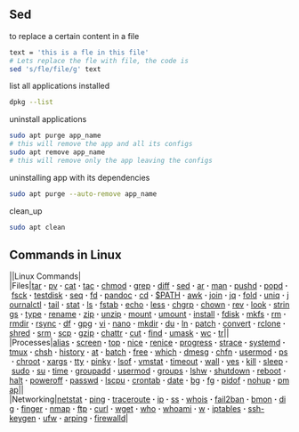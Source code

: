 ## Sed
to replace a certain content in a file
```bash
text = 'this is a fle in this file'
# Lets replace the fle with file, the code is
sed 's/fle/file/g' text

```

list all applications installed
```bash
dpkg --list
```

uninstall applications
```bash
sudo apt purge app_name
# this will remove the app and all its configs
sudo apt remove app_name
# this will remove only the app leaving the configs
```

uninstalling app with its dependencies
```bash
sudo apt purge --auto-remove app_name
```

clean_up
```bash
sudo apt clean
```

## Commands in Linux
||Linux Commands|
|Files|[tar](https://www.howtogeek.com/248780/how-to-compress-and-extract-files-using-the-tar-command-on-linux/) **·** [pv](https://www.howtogeek.com/428654/how-to-monitor-the-progress-of-linux-commands-with-pv-and-progress/) **·** [cat](https://www.howtogeek.com/278599/how-to-combine-text-files-using-the-cat-command-in-linux/) **·** [tac](https://www.howtogeek.com/424234/how-to-use-the-linux-cat-and-tac-commands/) **·** [chmod](https://www.howtogeek.com/437958/how-to-use-the-chmod-command-on-linux/) **·** [grep](https://www.howtogeek.com/496056/how-to-use-the-grep-command-on-linux/) **·** [diff](https://www.howtogeek.com/410532/how-to-compare-two-text-files-in-the-linux-terminal/) **·** [sed](https://www.howtogeek.com/666395/how-to-use-the-sed-command-on-linux/) **·** [ar](https://www.howtogeek.com/427086/how-to-use-linuxs-ar-command-to-create-static-libraries/) **·** [man](https://www.howtogeek.com/663440/how-to-use-linuxs-man-command-hidden-secrets-and-basics/) **·** [pushd](https://www.howtogeek.com/659146/how-to-use-pushd-and-popd-on-linux/) **·** [popd](https://www.howtogeek.com/659146/how-to-use-pushd-and-popd-on-linux/) **·** [fsck](https://www.howtogeek.com/745921/how-to-use-the-fsck-command-on-linux/) **·** [testdisk](https://www.howtogeek.com/700310/how-to-recover-deleted-files-on-linux-with-testdisk/) **·** [seq](https://www.howtogeek.com/693549/how-to-use-the-seq-command-on-linux/) **·** [fd](https://www.howtogeek.com/682244/how-to-use-the-fd-command-on-linux/) **·** [pandoc](https://www.howtogeek.com/678022/how-to-use-pandoc-to-convert-files-on-the-linux-command-line/) **·** [cd](https://www.howtogeek.com/666127/how-to-use-the-cd-command-on-linux/) **·** [$PATH](https://www.howtogeek.com/658904/how-to-add-a-directory-to-your-path-in-linux/) **·** [awk](https://www.howtogeek.com/562941/how-to-use-the-awk-command-on-linux/) **·** [join](https://www.howtogeek.com/542677/how-to-use-the-join-command-on-linux/) **·** [jq](https://www.howtogeek.com/529219/how-to-parse-json-files-on-the-linux-command-line-with-jq/) **·** [fold](https://www.howtogeek.com/538778/how-to-use-the-fold-command-on-linux/) **·** [uniq](https://www.howtogeek.com/533406/how-to-use-the-uniq-command-on-linux/) **·** [journalctl](https://www.howtogeek.com/499623/how-to-use-journalctl-to-read-linux-system-logs/) **·** [tail](https://www.howtogeek.com/481766/how-to-use-the-tail-command-on-linux/) **·** [stat](https://www.howtogeek.com/451022/how-to-use-the-stat-command-on-linux/) **·** [ls](https://www.howtogeek.com/448446/how-to-use-the-ls-command-on-linux/) **·** [fstab](https://www.howtogeek.com/444814/how-to-write-an-fstab-file-on-linux/) **·** [echo](https://www.howtogeek.com/446071/how-to-use-the-echo-command-on-linux/) **·** [less](https://www.howtogeek.com/444233/how-to-use-the-less-command-on-linux/) **·** [chgrp](https://www.howtogeek.com/439500/how-to-use-the-chgrp-command-on-linux/) **·** [chown](https://www.howtogeek.com/438435/how-to-use-the-chown-command-on-linux/) **·** [rev](https://www.howtogeek.com/434180/how-to-use-the-rev-command-on-linux/) **·** [look](https://www.howtogeek.com/428742/how-to-use-the-look-command-on-linux/) **·** [strings](https://www.howtogeek.com/427805/how-to-use-the-strings-command-on-linux/) **·** [type](https://www.howtogeek.com/426014/how-to-use-the-linux-type-command/) **·** [rename](https://www.howtogeek.com/423214/how-to-use-the-rename-command-on-linux/) **·** [zip](https://www.howtogeek.com/414082/how-to-zip-or-unzip-files-from-the-linux-terminal/) **·** [unzip](https://www.howtogeek.com/414082/how-to-zip-or-unzip-files-from-the-linux-terminal/) **·** [mount](https://www.howtogeek.com/414082/how-to-zip-or-unzip-files-from-the-linux-terminal/) **·** [umount](https://www.howtogeek.com/414082/how-to-zip-or-unzip-files-from-the-linux-terminal/) **·** [install](https://www.howtogeek.com/411366/how-to-copy-files-with-the-install-command-on-linux/) **·** [fdisk](https://www.howtogeek.com/106873/how-to-use-fdisk-to-manage-partitions-on-linux/) **·** [mkfs](https://www.howtogeek.com/443342/how-to-use-the-mkfs-command-on-linux/) **·** [rm](https://www.howtogeek.com/858815/linux-rm-command/) **·** [rmdir](https://www.howtogeek.com/409115/how-to-delete-files-and-directories-in-the-linux-terminal/) **·** [rsync](https://www.howtogeek.com/427480/how-to-back-up-your-linux-system/) **·** [df](https://www.howtogeek.com/409611/how-to-view-free-disk-space-and-disk-usage-from-the-linux-terminal/) **·** [gpg](https://www.howtogeek.com/427982/how-to-encrypt-and-decrypt-files-with-gpg-on-linux/) **·** [vi](https://www.howtogeek.com/102468/a-beginners-guide-to-editing-text-files-with-vi/) **·** [nano](https://www.howtogeek.com/howto/42980/the-beginners-guide-to-nano-the-linux-command-line-text-editor/) **·** [mkdir](https://www.howtogeek.com/275069/how-to-create-multiple-subdirectories-with-one-linux-command/) **·** [du](https://www.howtogeek.com/450366/how-to-get-the-size-of-a-file-or-directory-in-linux/) **·** [ln](https://www.howtogeek.com/287014/how-to-create-and-use-symbolic-links-aka-symlinks-on-linux/) **·** [patch](https://www.howtogeek.com/415442/how-to-apply-a-patch-to-a-file-and-create-patches-in-linux/) **·** [convert](https://www.howtogeek.com/109369/how-to-quickly-resize-convert-modify-images-from-the-linux-terminal/) **·** [rclone](https://www.howtogeek.com/451262/how-to-use-rclone-to-back-up-to-google-drive-on-linux/) **·** [shred](https://www.howtogeek.com/425232/how-to-securely-delete-files-on-linux/) **·** [srm](https://www.howtogeek.com/425232/how-to-securely-delete-files-on-linux/) **·** [scp](https://www.howtogeek.com/804179/scp-command-linux/) **·** [gzip](https://www.howtogeek.com/791705/zip-and-unzip-files-with-gzip-on-linux/) **·** [chattr](https://www.howtogeek.com/790679/how-to-use-the-chattr-command-on-linux/) **·** [cut](https://www.howtogeek.com/775824/how-to-use-the-linux-cut-command/) **·** [find](https://www.howtogeek.com/771399/how-to-use-the-find-command-in-linux/) **·** [umask](https://www.howtogeek.com/812961/umask-linux/) **·** [wc](https://www.howtogeek.com/812441/wc-command-in-linux/) **·** [tr](https://www.howtogeek.com/886723/how-to-use-the-linux-tr-command/)||
|Processes|[alias](https://www.howtogeek.com/439736/how-to-create-aliases-and-shell-functions-on-linux/) **·** [screen](https://www.howtogeek.com/662422/how-to-use-linuxs-screen-command/) **·** [top](https://www.howtogeek.com/668986/how-to-use-the-linux-top-command-and-understand-its-output/) **·** [nice](https://www.howtogeek.com/411979/how-to-set-process-priorities-with-the-nice-and-renice-commands-in-linux/) **·** [renice](https://www.howtogeek.com/411979/how-to-set-process-priorities-with-the-nice-and-renice-commands-in-linux/) **·** [progress](https://www.howtogeek.com/428654/how-to-monitor-the-progress-of-linux-commands-with-pv-and-progress/) **·** [strace](https://www.howtogeek.com/732736/how-to-use-strace-to-monitor-linux-system-calls/) **·** [systemd](https://www.howtogeek.com/687970/how-to-run-a-linux-program-at-startup-with-systemd/) **·** [tmux](https://www.howtogeek.com/671422/how-to-use-tmux-on-linux-and-why-its-better-than-screen/) **·** [chsh](https://www.howtogeek.com/669835/how-to-change-your-default-shell-on-linux-with-chsh/) **·** [history](https://www.howtogeek.com/465243/how-to-use-the-history-command-on-linux/) **·** [at](https://www.howtogeek.com/451386/how-to-use-at-and-batch-on-linux-to-launch-processes/) **·** [batch](https://www.howtogeek.com/451386/how-to-use-at-and-batch-on-linux-to-launch-processes/) **·** [free](https://www.howtogeek.com/456943/how-to-use-the-free-command-on-linux/) **·** [which](https://www.howtogeek.com/450894/how-to-use-the-which-command-on-linux/) **·** [dmesg](https://www.howtogeek.com/449335/how-to-use-the-dmesg-command-on-linux/) **·** [chfn](https://www.howtogeek.com/449160/how-to-change-user-data-with-chfn-and-usermod-on-linux/) **·** [usermod](https://www.howtogeek.com/449160/how-to-change-user-data-with-chfn-and-usermod-on-linux/) **·** [ps](https://www.howtogeek.com/448271/how-to-use-the-ps-command-to-monitor-linux-processes/) **·** [chroot](https://www.howtogeek.com/441534/how-to-use-the-chroot-command-on-linux/) **·** [xargs](https://www.howtogeek.com/435164/how-to-use-the-xargs-command-on-linux/) **·** [tty](https://www.howtogeek.com/428174/what-is-a-tty-on-linux-and-how-to-use-the-tty-command/) **·** [pinky](https://www.howtogeek.com/427004/how-to-use-the-pinky-command-on-linux/) **·** [lsof](https://www.howtogeek.com/426031/how-to-use-the-linux-lsof-command/) **·** [vmstat](https://www.howtogeek.com/424334/how-to-use-the-vmstat-command-on-linux/) **·** [timeout](https://www.howtogeek.com/423286/how-to-use-the-timeout-command-on-linux/) **·** [wall](https://www.howtogeek.com/415914/how-to-use-the-wall-command-on-linux/) **·** [yes](https://www.howtogeek.com/415535/how-to-use-the-yes-command-on-linux/) **·** [kill](https://www.howtogeek.com/413213/how-to-kill-processes-from-the-linux-terminal/) **·** [sleep](https://www.howtogeek.com/410299/how-to-pause-a-bash-script-with-the-linux-sleep-command/) **·** [sudo](https://www.howtogeek.com/111479/htg-explains-whats-the-difference-between-sudo-su/) **·** [su](https://www.howtogeek.com/111479/htg-explains-whats-the-difference-between-sudo-su/) **·** [time](https://www.howtogeek.com/415977/how-to-use-the-time-command-on-linux/) **·** [groupadd](https://www.howtogeek.com/50787/add-a-user-to-a-group-or-second-group-on-linux/) **·** [usermod](https://www.howtogeek.com/50787/add-a-user-to-a-group-or-second-group-on-linux/) **·** [groups](https://www.howtogeek.com/howto/ubuntu/see-which-groups-your-linux-user-belongs-to/) **·** [lshw](https://www.howtogeek.com/508993/how-to-check-which-gpu-is-installed-on-linux/) **·** [shutdown](https://www.howtogeek.com/411925/how-to-reboot-or-shut-down-linux-using-the-command-line/) **·** [reboot](https://www.howtogeek.com/411925/how-to-reboot-or-shut-down-linux-using-the-command-line/) **·** [halt](https://www.howtogeek.com/411925/how-to-reboot-or-shut-down-linux-using-the-command-line/) **·** [poweroff](https://www.howtogeek.com/411925/how-to-reboot-or-shut-down-linux-using-the-command-line/) **·** [passwd](https://www.howtogeek.com/447443/how-to-change-account-passwords-on-linux/) **·** [lscpu](https://www.howtogeek.com/198615/how-to-check-if-your-linux-system-is-32-bit-or-64-bit/) **·** [crontab](https://www.howtogeek.com/101288/how-to-schedule-tasks-on-linux-an-introduction-to-crontab-files/) **·** [date](https://www.howtogeek.com/410442/how-to-display-the-date-and-time-in-the-linux-terminal-and-use-it-in-bash-scripts/) **·** [bg](https://www.howtogeek.com/440848/how-to-run-and-control-background-processes-on-linux/) **·** [fg](https://www.howtogeek.com/440848/how-to-run-and-control-background-processes-on-linux/) **·** [pidof](https://www.howtogeek.com/846713/find-pid-of-process-linux/) **·** [nohup](https://www.howtogeek.com/804823/nohup-command-linux/) **·** [pmap](https://www.howtogeek.com/792783/how-to-use-the-pmap-command-on-linux/)||
|Networking|[netstat](https://www.howtogeek.com/513003/how-to-use-netstat-on-linux/) **·** [ping](https://www.howtogeek.com/355664/how-to-use-ping-to-test-your-network/) **·** [traceroute](https://www.howtogeek.com/657780/how-to-use-the-traceroute-command-on-linux/) **·** [ip](https://www.howtogeek.com/657911/how-to-use-the-ip-command-on-linux/) **·** [ss](https://www.howtogeek.com/681468/how-to-use-the-ss-command-on-linux/) **·** [whois](https://www.howtogeek.com/680086/how-to-use-the-whois-command-on-linux/) **·** [fail2ban](https://www.howtogeek.com/675010/how-to-secure-your-linux-computer-with-fail2ban/) **·** [bmon](https://www.howtogeek.com/664589/how-to-use-bmon-to-monitor-network-bandwidth-on-linux/) **·** [dig](https://www.howtogeek.com/663056/how-to-use-the-dig-command-on-linux/) **·** [finger](https://www.howtogeek.com/440391/how-to-use-the-finger-command-on-linux/) **·** [nmap](https://www.howtogeek.com/423709/how-to-see-all-devices-on-your-network-with-nmap-on-linux/) **·** [ftp](https://www.howtogeek.com/412626/how-to-use-the-ftp-command-on-linux/) **·** [curl](https://www.howtogeek.com/447033/how-to-use-curl-to-download-files-from-the-linux-command-line/) **·** [wget](https://www.howtogeek.com/281663/how-to-use-wget-the-ultimate-command-line-downloading-tool/) **·** [who](https://www.howtogeek.com/410423/how-to-determine-the-current-user-account-in-linux/) **·** [whoami](https://www.howtogeek.com/410423/how-to-determine-the-current-user-account-in-linux/) **·** [w](https://www.howtogeek.com/410423/how-to-determine-the-current-user-account-in-linux/) **·** [iptables](https://www.howtogeek.com/177621/the-beginners-guide-to-iptables-the-linux-firewall/) **·** [ssh-keygen](https://www.howtogeek.com/424510/how-to-create-and-install-ssh-keys-from-the-linux-shell/) **·** [ufw](https://www.howtogeek.com/115116/how-to-configure-ubuntus-built-in-firewall/) **·** [arping](https://www.howtogeek.com/813741/linux-arping-command/) **·** [firewalld](https://www.howtogeek.com/807545/how-to-get-started-with-firewalld-on-linux/)|

